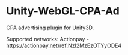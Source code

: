 # Unity-WebGL-CPA-Ad
CPA advertising plugin for Unity3D.

Supported networks:
Actionpay - https://actionpay.net/ref:NzI2MzEzOTYyODE4
